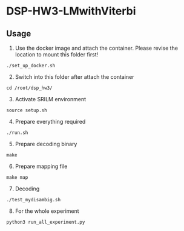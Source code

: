 # DSP-HW3-LMwithViterbi
## Usage
1. Use the docker image and attach the container. Please revise the location to mount this folder first!
```script
./set_up_docker.sh
```
2. Switch into this folder after attach the container
```
cd /root/dsp_hw3/
```
3. Activate SRILM environment
```
source setup.sh
```
4. Prepare everything required
```
./run.sh
```
5. Prepare decoding binary
```
make
```
6. Prepare mapping file
```
make map
```
7. Decoding
```
./test_mydisambig.sh
```
8. For the whole experiment
```
python3 run_all_experiment.py
```